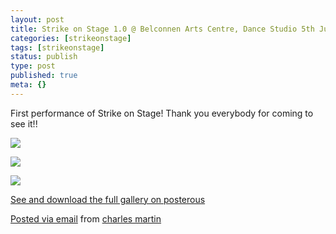 ```yaml
---
layout: post
title: Strike on Stage 1.0 @ Belconnen Arts Centre, Dance Studio 5th June 2010
categories: [strikeonstage]
tags: [strikeonstage]
status: publish
type: post
published: true
meta: {}
---
```


First performance of Strike on Stage! Thank you everybody for coming to see it!! 

![]({{site.baseurl}}/assets/posterous/charlesmartin/2010-06-IMG_3225.jpg)

![]({{site.baseurl}}/assets/posterous/charlesmartin/2010-06-IMG_3231.jpg)

![]({{site.baseurl}}/assets/posterous/charlesmartin/2010-06-IMG_3236.jpg)


[See and download the full gallery on posterous](http://charlesmartin.posterous.com/strike-on-stage-10-belconnen-arts-centre-danc)

[Posted via email](http://posterous.com)  from 
[charles martin](http://charlesmartin.posterous.com/strike-on-stage-10-belconnen-arts-centre-danc)
